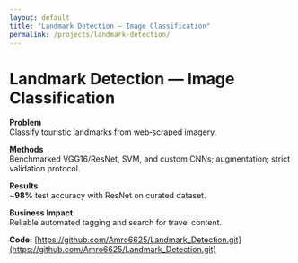 ```yaml
---
layout: default
title: "Landmark Detection — Image Classification"
permalink: /projects/landmark-detection/
---
```


# Landmark Detection — Image Classification

**Problem**  
Classify touristic landmarks from web‑scraped imagery.

**Methods**  
Benchmarked VGG16/ResNet, SVM, and custom CNNs; augmentation; strict validation protocol.

**Results**  
~**98%** test accuracy with ResNet on curated dataset.

**Business Impact**  
Reliable automated tagging and search for travel content.

**Code:** [https://github.com/Amro6625/Landmark_Detection.git](https://github.com/Amro6625/Landmark_Detection.git)
